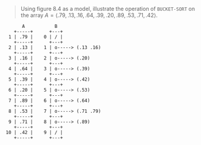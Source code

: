 > Using figure 8.4 as a model, illustrate the operation of `BUCKET-SORT` on the
> array $A = \langle .79, .13, .16, .64, .39, .20, .89, .53, .71, .42 \rangle$.

          A           B
       +-----+      +---+
     1 | .79 |    0 | / |
       +-----+      +---+
     2 | .13 |    1 | o-----> (.13 .16)
       +-----+      +---+
     3 | .16 |    2 | o-----> (.20)
       +-----+      +---+
     4 | .64 |    3 | o-----> (.39)
       +-----+      +---+
     5 | .39 |    4 | o-----> (.42)
       +-----+      +---+
     6 | .20 |    5 | o-----> (.53)
       +-----+      +---+
     7 | .89 |    6 | o-----> (.64)
       +-----+      +---+
     8 | .53 |    7 | o-----> (.71 .79)
       +-----+      +---+
     9 | .71 |    8 | o-----> (.89)
       +-----+      +---+
    10 | .42 |    9 | / |
       +-----+      +---+
